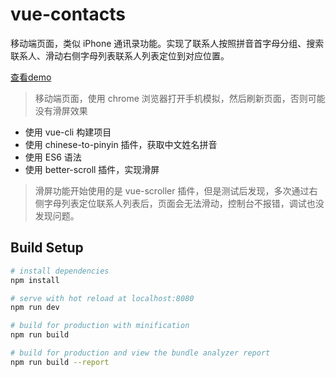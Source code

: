 # vue-contacts

移动端页面，类似 iPhone 通讯录功能。实现了联系人按照拼音首字母分组、搜索联系人、滑动右侧字母列表联系人列表定位到对应位置。

[查看demo](http://mengyujing.com/vue-contacts/#/)  
> 移动端页面，使用 chrome 浏览器打开手机模拟，然后刷新页面，否则可能没有滑屏效果

* 使用 vue-cli 构建项目
* 使用 chinese-to-pinyin 插件，获取中文姓名拼音
* 使用 ES6 语法
* 使用 better-scroll 插件，实现滑屏  
> 滑屏功能开始使用的是 vue-scroller 插件，但是测试后发现，多次通过右侧字母列表定位联系人列表后，页面会无法滑动，控制台不报错，调试也没发现问题。

## Build Setup

``` bash
# install dependencies
npm install

# serve with hot reload at localhost:8080
npm run dev

# build for production with minification
npm run build

# build for production and view the bundle analyzer report
npm run build --report
```
